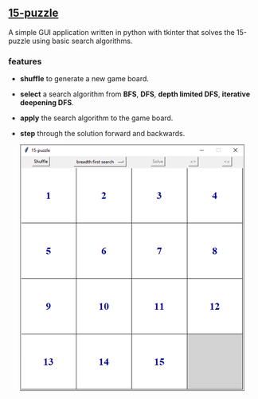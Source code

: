 
## [15-puzzle](https://github.com/damiha/15-puzzle)

A simple GUI application written in python with tkinter that solves the 15-puzzle using basic search algorithms.

### features

- **shuffle**   to generate a new game board.
- **select**    a search algorithm from **BFS**, **DFS**, **depth limited DFS**, **iterative deepening DFS**.
- **apply**     the search algorithm to the game board.
- **step**      through the solution forward and backwards.

 	![alt text](/images/15-puzzle-pages.png)
